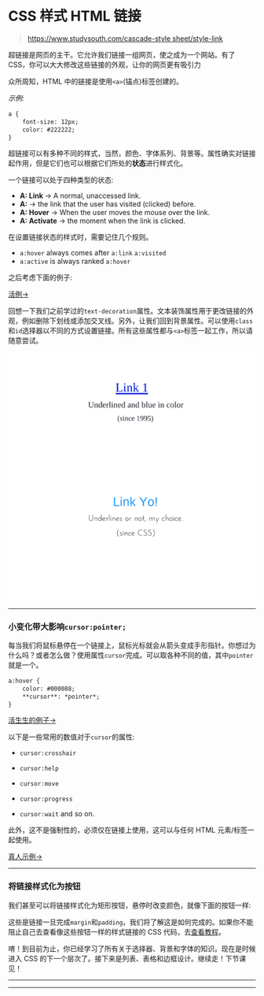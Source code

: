 # CSS 样式 HTML 链接

> [https://www.studysouth.com/cascade-style sheet/style-link](https://www.studytonight.com/cascading-style-sheet/styling-links)

超链接是网页的主干。它允许我们链接一组网页，使之成为一个网站。有了 CSS，你可以大大修改这些链接的外观，让你的网页更有吸引力

众所周知，HTML 中的链接是使用`<a>`(锚点)标签创建的。

*示例:*

```
a {
    font-size: 12px;
    color: #222222;
}
```

超链接可以有多种不同的样式，当然，颜色、字体系列、背景等。属性确实对链接起作用，但是它们也可以根据它们所处的**状态**进行样式化。

一个链接可以处于四种类型的状态:

*   **A: Link** → A normal, unaccessed link.
*   **A:** → the link that the user has visited (clicked) before.
*   **A: Hover** → When the user moves the mouse over the link.
*   **A: Activate** → the moment when the link is clicked.

在设置链接状态的样式时，需要记住几个规则。

*   `a:hover` always comes after `a:link` `a:visited`
*   `a:active` is always ranked `a:hover`

之后考虑下面的例子:

[活例→](/code/playground/web?file=css-styling_links)

回想一下我们之前学过的`text-decoration`属性。文本装饰属性用于更改链接的外观，例如删除下划线或添加交叉线。另外，让我们回到背景属性。可以使用`class`和`id`选择器以不同的方式设置链接。所有这些属性都与`<a>`标签一起工作，所以请随意尝试。

![styling abchor tag with CSS](img/b14d91e6574b3ea54d79609a91648597.png)

* * *

### 小变化带大影响`cursor:pointer;`

每当我们将鼠标悬停在一个链接上，鼠标光标就会从箭头变成手形指针。你想过为什么吗？或者怎么做？使用属性`cursor`完成。可以取各种不同的值，其中`pointer`就是一个。

```
a:hover { 
    color: #000088; 
    **cursor**: *pointer*;
}
```

[活生生的例子→](/code/playground/web?file=css-cursor_pointer)

以下是一些常用的数值对于`cursor`的属性:

*   `cursor:crosshair`
*   `cursor:help`
*   `cursor:move`

*   `cursor:progress`

*   `cursor:wait` and so on.

此外，这不是强制性的，必须仅在链接上使用，这可以与任何 HTML 元素/标签一起使用。

[真人示例→](/code/playground/web?file=css-cursor_property)

* * *

### 将链接样式化为按钮

我们甚至可以将链接样式化为矩形按钮，悬停时改变颜色，就像下面的按钮一样:

这些是链接一旦完成`margin`和`padding`，我们将了解这是如何完成的。如果你不能阻止自己去查看像这些按钮一样的样式链接的 CSS 代码，去[查看教程](styling-link-into-nice-button)。

唷！到目前为止，你已经学习了所有关于选择器、背景和字体的知识。现在是时候进入 CSS 的下一个层次了。接下来是列表、表格和边框设计。继续走！下节课见！

* * *

* * *